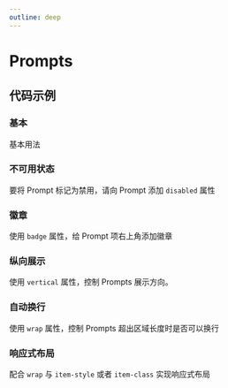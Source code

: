 ```yaml
---
outline: deep
---
```


# Prompts

<script setup lang="ts">
import Demo from './demo.vue'
import DemoDisabled from './demo-disabled.vue'
import DemoVertical from './demo-vertical.vue'
import DemoWrap from './demo-wrap.vue'
import DemoBadge from './demo-badge.vue'
import DemoResponsive from './demo-responsive.vue'
</script>

## 代码示例

### 基本

基本用法

<Demo />

### 不可用状态

要将 Prompt 标记为禁用，请向 Prompt 添加 `disabled` 属性

<DemoDisabled />

### 徽章

使用 `badge` 属性，给 Prompt 项右上角添加徽章

<DemoBadge />

### 纵向展示

使用 `vertical` 属性，控制 Prompts 展示方向。

<DemoVertical />

### 自动换行

使用 `wrap` 属性，控制 Prompts 超出区域长度时是否可以换行

<DemoWrap />

### 响应式布局

配合 `wrap` 与 `item-style` 或者 `item-class` 实现响应式布局

<DemoResponsive />
